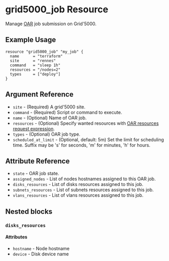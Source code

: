 # grid5000_job Resource

Manage [OAR](https://oar.imag.fr) job submission on Grid'5000.

## Example Usage

```hcl
resource "grid5000_job" "my_job" {
  name      = "terraform"
  site      = "rennes"
  command   = "sleep 1h"
  resources = "/nodes=2"
  types     = ["deploy"]
}
```

## Argument Reference

* `site` - (Required) A grid'5000 site.
* `command` - (Required) Script or command to execute.
* `name` - (Optional) Name of OAR job.
* `resources` - (Optional) Specify wanted resources with [OAR resources request expression](http://oar.imag.fr/docs/2.5/user/usecases.html#using-the-resource-hierarchy).
* `types` - (Optional) OAR job type.
* `scheduled_at_limit` - (Optional, default: 5m) Set the limit for scheduling time. Suffix may be 's' for seconds, 'm' for minutes, 'h' for hours. 

## Attribute Reference

* `state` - OAR job state.
* `assigned_nodes` - List of nodes hostnames assigned to this OAR job.
* `disks_resources` - List of disks resources assigned to this job.
* `subnets_resources` - List of subnets resources assigned to this job.
* `vlans_resources` - List of vlans resources assigned to this job.

## Nested blocks

### `disks_resources`

#### Attributes

* `hostname` - Node hostname
* `device` - Disk device name